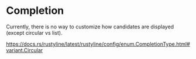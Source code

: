 # Completion

Currently, there is no way to customize how candidates are displayed (except circular vs list).

<https://docs.rs/rustyline/latest/rustyline/config/enum.CompletionType.html#variant.Circular>